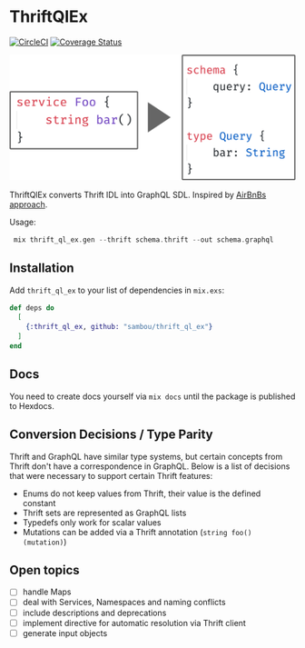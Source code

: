 # ThriftQlEx

[![CircleCI](https://circleci.com/gh/sambou/thrift_ql_ex.svg?style=svg)](https://circleci.com/gh/sambou/thrift_ql_ex)
[![Coverage Status](https://coveralls.io/repos/github/sambou/thrift_ql_ex/badge.svg?branch=master)](https://coveralls.io/github/sambou/thrift_ql_ex?branch=master)

![Thrift to GraphQL](images/thrift_to_gql.png)

ThriftQlEx converts Thrift IDL into GraphQL SDL. Inspired by [AirBnBs approach](https://medium.com/airbnb-engineering/reconciling-graphql-and-thrift-at-airbnb-a97e8d290712).

Usage:

```Elixir
 mix thrift_ql_ex.gen --thrift schema.thrift --out schema.graphql
```

## Installation

Add `thrift_ql_ex` to your list of dependencies in `mix.exs`:

```elixir
def deps do
  [
    {:thrift_ql_ex, github: "sambou/thrift_ql_ex"}
  ]
end
```

## Docs

You need to create docs yourself via `mix docs` until the package is published to Hexdocs.

## Conversion Decisions / Type Parity

Thrift and GraphQL have similar type systems, but certain concepts from Thrift don't have a correspondence in GraphQL. Below is a list of decisions that were necessary to support certain Thrift features:

- Enums do not keep values from Thrift, their value is the defined constant
- Thrift sets are represented as GraphQL lists
- Typedefs only work for scalar values
- Mutations can be added via a Thrift annotation (`string foo() (mutation)`)

## Open topics

- [ ] handle Maps
- [ ] deal with Services, Namespaces and naming conflicts
- [ ] include descriptions and deprecations
- [ ] implement directive for automatic resolution via Thrift client
- [ ] generate input objects
